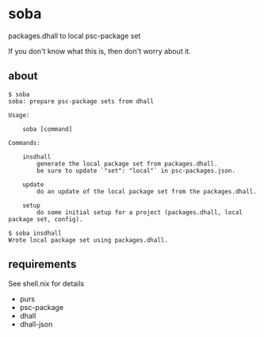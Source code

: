 # soba

packages.dhall to local psc-package set

If you don't know what this is, then don't worry about it.

## about

```
$ soba
soba: prepare psc-package sets from dhall

Usage:

    soba [command]

Commands:

    insdhall
        generate the local package set from packages.dhall.
        be sure to update `"set": "local"` in psc-packages.json.

    update
        do an update of the local package set from the packages.dhall.

    setup
        do some initial setup for a project (packages.dhall, local package set, config).

$ soba insdhall
Wrote local package set using packages.dhall.
```

## requirements

See shell.nix for details

* purs
* psc-package
* dhall
* dhall-json
